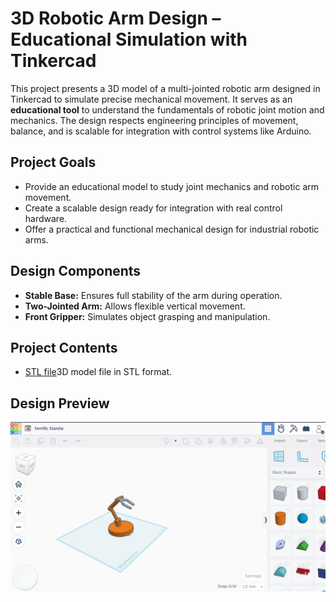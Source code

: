 # 3D Robotic Arm Design – Educational Simulation with Tinkercad

This project presents a 3D model of a multi-jointed robotic arm designed in Tinkercad to simulate precise mechanical movement. It serves as an **educational tool** to understand the fundamentals of robotic joint motion and mechanics. The design respects engineering principles of movement, balance, and is scalable for integration with control systems like Arduino.

##  Project Goals

- Provide an educational model to study joint mechanics and robotic arm movement.
- Create a scalable design ready for integration with real control hardware.
- Offer a practical and functional mechanical design for industrial robotic arms.

##  Design Components

- **Stable Base:** Ensures full stability of the arm during operation.
- **Two-Jointed Arm:** Allows flexible vertical movement.
- **Front Gripper:** Simulates object grasping and manipulation.

## Project Contents

- [STL file](3D-Robotic-Arm-Design.stl)3D model file in STL format.

##  Design Preview

![3D Robotic Arm Design](3D-Robotic-Arm-Design.png)



